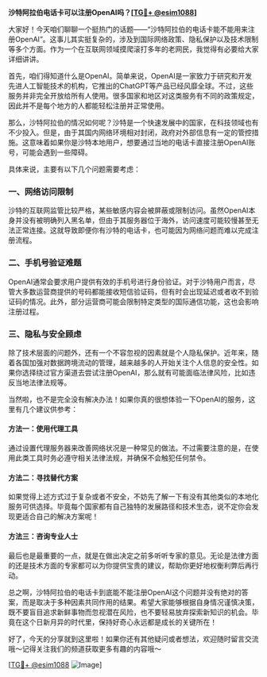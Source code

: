 **沙特阿拉伯电话卡可以注册OpenAI吗？[[TG💪+ @esim1088](https://t.me/s/esim1088)]**

大家好！今天咱们聊聊一个挺热门的话题——“沙特阿拉伯的电话卡能不能用来注册OpenAI”。这事儿其实挺复杂的，涉及到国际网络政策、隐私保护以及技术限制等多个方面。作为一个在互联网领域摸爬滚打多年的老网民，我觉得有必要给大家详细讲讲。

首先，咱们得知道什么是OpenAI。简单来说，OpenAI是一家致力于研究和开发先进人工智能技术的机构，它推出的ChatGPT等产品已经风靡全球。不过，这些服务并非完全开放给所有人使用。很多国家和地区对这类服务有不同的政策规定，因此并不是每个地方的人都能轻松注册并正常使用。

那么，沙特阿拉伯的情况如何呢？沙特是一个快速发展中的国家，在科技领域也有不少投入。但是，由于其国内网络环境相对封闭，政府对外部信息有一定的管控措施。这意味着如果你是沙特本地用户，想要通过当地的电话卡直接注册OpenAI账号，可能会遇到一些障碍。

具体来说，主要有以下几个问题需要考虑：

### 一、网络访问限制

沙特的互联网监管比较严格，某些敏感内容会被屏蔽或限制访问。虽然OpenAI本身并没有被明确列入黑名单，但由于其服务器位于海外，访问速度可能较慢甚至无法正常连接。这就导致即便你有沙特的电话卡，也可能因为网络问题而难以完成注册流程。

### 二、手机号验证难题

OpenAI通常会要求用户提供有效的手机号进行身份验证。对于沙特用户而言，尽管大多数运营商提供的号码都能接收短信验证码，但有时会出现延迟或者收不到验证码的情况。此外，部分运营商可能会限制特定类型的国际通信功能，这也会影响注册过程。

### 三、隐私与安全顾虑

除了技术层面的问题外，还有一个不容忽视的因素就是个人隐私保护。近年来，随着各国加强对数据跨境流动的管理，越来越多的人开始关注个人信息的安全性。如果你选择绕过官方渠道去尝试注册OpenAI，那么就有可能面临法律风险，比如违反当地法律法规等。

当然啦，也不是完全没有解决办法！如果你真的很想体验一下OpenAI的服务，这里有几个建议供参考：

#### 方法一：使用代理工具

通过设置代理服务器来改善网络状况是一种常见的做法。不过需要注意的是，在使用此类工具时务必遵守相关法律法规，并确保不会触犯任何禁令。

#### 方法二：寻找替代方案

如果觉得上述方式过于复杂或者不安全，不妨先了解一下有没有其他类似的本地化服务可供选择。毕竟每个国家都有自己独特的发展路径和技术生态，说不定你会发现更适合自己的解决方案呢！

#### 方法三：咨询专业人士

最后也是最重要的一点，就是在做出决定之前多听听专家的意见。无论是法律方面的还是技术方面的专家都可以为你提供宝贵的建议，帮助你更好地权衡利弊后再行动。

总之啊，沙特阿拉伯的电话卡到底能不能注册OpenAI这个问题并没有绝对的答案，而是取决于多种因素共同作用的结果。希望大家能够根据自身情况谨慎决策，既不要盲目追求新鲜事物而忽视潜在风险，也不要轻易放弃探索新知识的机会。毕竟在这个日新月异的时代里，保持好奇心永远都是成长的关键所在！

好了，今天的分享就到这里啦！如果你还有其他疑问或者想法，欢迎随时留言交流哦～记得关注我们的频道获取更多有趣的内容哦～

[[TG💪+ @esim1088](https://t.me/s/esim1088) ![Image](https://i.postimg.cc/4NQfJmqS/Snipaste-2025-05-13-00-14-12.png)]